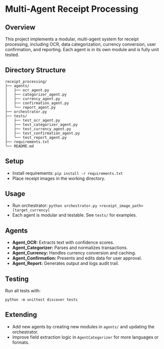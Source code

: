 # Multi-Agent Receipt Processing

## Overview
This project implements a modular, multi-agent system for receipt processing, including OCR, data categorization, currency conversion, user confirmation, and reporting. Each agent is in its own module and is fully unit tested.

## Directory Structure
```
receipt_processing/
├── agents/
│   ├── ocr_agent.py
│   ├── categorizer_agent.py
│   ├── currency_agent.py
│   ├── confirmation_agent.py
│   └── report_agent.py
├── orchestrator.py
├── tests/
│   ├── test_ocr_agent.py
│   ├── test_categorizer_agent.py
│   ├── test_currency_agent.py
│   ├── test_confirmation_agent.py
│   └── test_report_agent.py
├── requirements.txt
└── README.md
```

## Setup
- Install requirements: `pip install -r requirements.txt`
- Place receipt images in the working directory.

## Usage
- Run orchestrator: `python orchestrator.py <receipt_image_path> [target_currency]`
- Each agent is modular and testable. See `tests/` for examples.

## Agents
- **Agent_OCR:** Extracts text with confidence scores.
- **Agent_Categorizer:** Parses and normalizes transactions.
- **Agent_Currency:** Handles currency conversion and caching.
- **Agent_Confirmation:** Presents and edits data for user approval.
- **Agent_Report:** Generates output and logs audit trail.

## Testing
Run all tests with:
```
python -m unittest discover tests
```

## Extending
- Add new agents by creating new modules in `agents/` and updating the orchestrator.
- Improve field extraction logic in `AgentCategorizer` for more languages or formats.

